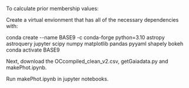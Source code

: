 To calculate prior membership values:

Create a virtual envionment that has all of the necessary dependencies with:

conda create --name BASE9 -c conda-forge python=3.10 astropy astroquery jupyter scipy numpy matplotlib pandas pyyaml shapely bokeh
conda activate BASE9

Next, download the OCcompiled_clean_v2.csv, getGaiadata.py and makePhot.ipynb.  

Run makePhot.ipynb in jupyter notebooks.
